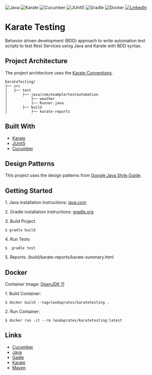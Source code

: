 ![Java](https://img.shields.io/badge/java-007396.svg?style=for-the-badge&logo=java&logoColor=white)
![Karate](https://img.shields.io/badge/Karate-302E31.svg?style=for-the-badge)
![Cucumber](https://img.shields.io/badge/Cucumber-%2323D96C.svg?style=for-the-badge&logo=Cucumber&logoColor=white)
![JUnit5](https://img.shields.io/badge/JUnit5-%2325A162.svg?style=for-the-badge&logo=JUnit5&logoColor=white)
![Gradle](https://img.shields.io/badge/Gradle-0f303b.svg?style=for-the-badge&logo=Gradle&logoColor=white)
![Docker](https://img.shields.io/badge/docker-%230db7ed.svg?style=for-the-badge&logo=docker&logoColor=white)
<a href="https://linkedin.com/in/leonardo-duprates">
<img alt="LinkedIn" src="https://img.shields.io/badge/linkedin-%230077B5.svg?&style=for-the-badge&logo=linkedin&logoColor=white"/>
</a>

# Karate Testing

Behavior driven development (BDD) approach to write automation test scripts to test Rest Services using Java and Karate with BDD syntax.

## Project Architecture

The project architecture uses the [Karate Conventions](https://github.com/intuit/karate#naming-conventions).

```shell
KarateTesting/
├── src
│   ├── test
│       ├── java/com/example/testautomation
│           ├── weather
│           ├── Runner.java
│       ├── build
│           ├── karate-reports
```

## Built With

- [Karate](https://github.com/intuit/karate)
- [JUnit5](https://junit.org/junit5/)
- [Cucumber](https://cucumber.io/docs/guides/api-automation/)


## Design Patterns

This project uses the design patterns from [Google Java Style Guide](https://google.github.io/styleguide/javaguide.html).

## Getting Started

1\. Java installation instructions: [java.com](https://java.com/en/download/help/download_options.html)

2\. Gradle installation instructions: [gradle.org](https://gradle.org/install/)

3\. Build Project

```shell
$ gradle build
```

4\. Run Tests

```shell
$  gradle test
```

5\. Reports: /build/karate-reports/karate-summary.html

## Docker

Container Image: [OpenJDK 11](https://hub.docker.com/_/openjdk)

1\. Build Container:

```shell
$ docker build --tag=leoduprates/karatetesting .
```

2\. Run Container:

```shell
$ docker run -it --rm leoduprates/karatetesting:latest
```

## Links

- [Cucumber](https://cucumber.io/docs/)
- [Java](https://java.com/)
- [Gadle](https://gradle.org/)
- [Karate](https://github.com/intuit/karate)
- [Maven](https://mvnrepository.com/)
